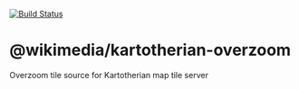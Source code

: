[![Build Status](https://travis-ci.org/kartotherian/overzoom.svg?branch=master)](https://travis-ci.org/kartotherian/overzoom)

# @wikimedia/kartotherian-overzoom
Overzoom tile source for Kartotherian map tile server
